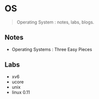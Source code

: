 # OS
> Operating System : notes, labs, blogs.

## Notes

* Operating Systems : Three Easy Pieces





## Labs

* xv6
* ucore
* unix
* linux 0.11
